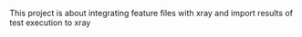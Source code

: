 This project is about integrating feature files with xray and import results of test execution to xray

